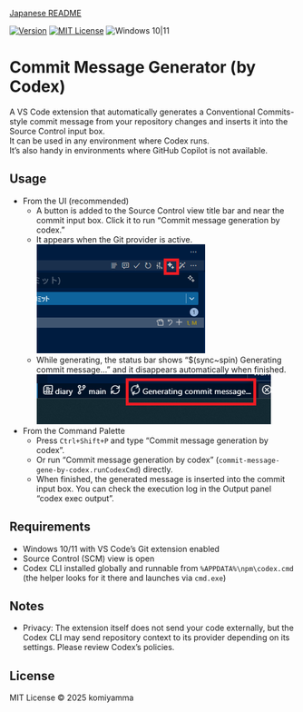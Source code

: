[Japanese README](README.ja.md)

[![Version](https://img.shields.io/visual-studio-marketplace/v/komiyamma.commit-message-gene-by-codex)](https://marketplace.visualstudio.com/items?itemName=komiyamma.commit-message-gene-by-codex)
[![MIT License](https://img.shields.io/badge/license-MIT-blue.svg?style=flat)](LICENSE)
![Windows 10|11](https://img.shields.io/badge/Windows-_10_|_11-6479ff.svg?logo=windows&logoColor=white)

# Commit Message Generator (by Codex)

A VS Code extension that automatically generates a Conventional Commits-style commit message from your repository changes and inserts it into the Source Control input box.  
It can be used in any environment where Codex runs.  
It’s also handy in environments where GitHub Copilot is not available.

## Usage

- From the UI (recommended)
  - A button is added to the Source Control view title bar and near the commit input box. Click it to run “Commit message generation by codex.”
  - It appears when the Git provider is active.  
  [![Commit Input Box Button](images/button.png)](images/button.png)
  - While generating, the status bar shows “$(sync~spin) Generating commit message…” and it disappears automatically when finished.  
  [![Commit StatusBar](images/statusbar.png)](images/statusbar.png)
- From the Command Palette
  - Press `Ctrl+Shift+P` and type “Commit message generation by codex”.
  - Or run “Commit message generation by codex” (`commit-message-gene-by-codex.runCodexCmd`) directly.
  - When finished, the generated message is inserted into the commit input box. You can check the execution log in the Output panel “codex exec output”.

## Requirements

- Windows 10/11 with VS Code’s Git extension enabled
- Source Control (SCM) view is open
- Codex CLI installed globally and runnable from `%APPDATA%\npm\codex.cmd` (the helper looks for it there and launches via `cmd.exe`)

## Notes

- Privacy: The extension itself does not send your code externally, but the Codex CLI may send repository context to its provider depending on its settings. Please review Codex’s policies.

## License

MIT License © 2025 komiyamma

